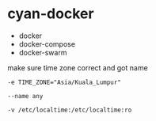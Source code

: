 # cyan-docker

- docker
- docker-compose
- docker-swarm

make sure time zone correct and got name

`-e TIME_ZONE="Asia/Kuala_Lumpur"`

`--name any`

`-v /etc/localtime:/etc/localtime:ro`
